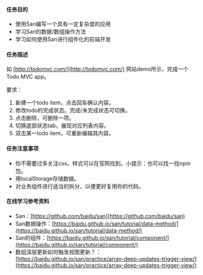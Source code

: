 #### 任务目的
- 使用San编写一个具有一定复杂度的应用
- 学习San的数据/数组操作方法
- 学习如何使用San进行组件化的前端开发

#### 任务描述
如 [http://todomvc.com/](http://todomvc.com/) 网站demo所示，完成一个Todo MVC app。
<br/>

要求：
1. 新建一个todo item，点击回车确认内容。
2. 修改todo的完成状态。完成/未完成状态可切换。
3. 点击删除，可删除一项。
4. 切换底部状态tab，展现对应列表内容。
5. 双击某一todo item，可重新编辑其内容。

#### 任务注意事项
- 你不需要过多关注css，样式可以在官网找到。小提示：也可以找一找npm包。
- 用localStorage存储数据。
- 对业务组件进行适当的拆分，以便更好复用你的代码。

#### 在线学习参考资料
- San：[https://github.com/baidu/san](https://github.com/baidu/san)
- San数据操作：[https://baidu.github.io/san/tutorial/data-method/](https://baidu.github.io/san/tutorial/data-method/)
- San的组件：[https://baidu.github.io/san/tutorial/component/](https://baidu.github.io/san/tutorial/component/)
- 数组深层更新如何触发视图更新？：[https://baidu.github.io/san/practice/array-deep-updates-trigger-view/](https://baidu.github.io/san/practice/array-deep-updates-trigger-view/)
